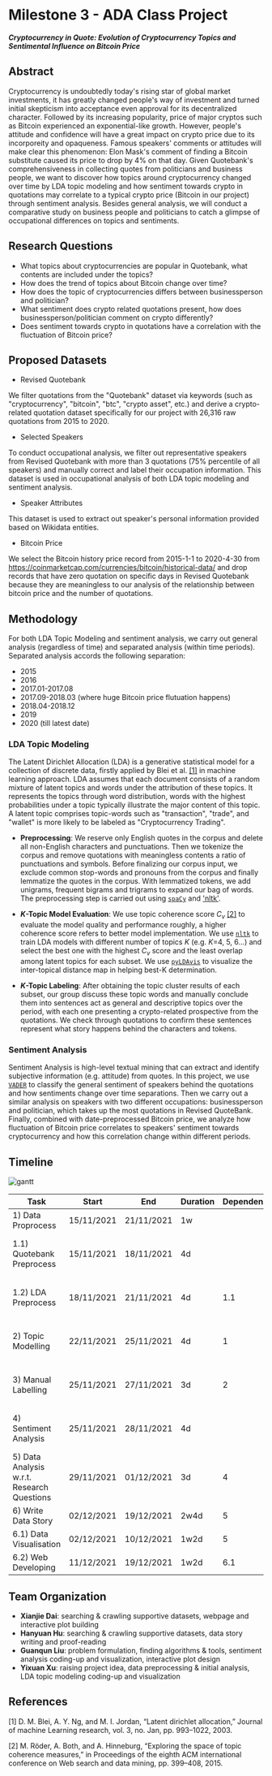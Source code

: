 # Milestone 3 - ADA Class Project #
***Cryptocurrency in Quote: Evolution of Cryptocurrency Topics and Sentimental Influence on Bitcoin Price***

## Abstract ##
Cryptocurrency is undoubtedly today's rising star of global market investments, it has greatly changed people's way of investment and turned initial skepticism into acceptance even approval for its decentralized character. Followed by its increasing popularity, price of major cryptos such as Bitcoin experienced an exponential-like growth. However, people's attitude and confidence will have a great impact on crypto price due to its incorporeity and opaqueness. Famous speakers' comments or attitudes will make clear this phenomenon: Elon Mask's comment of finding a Bitcoin substitute caused its price to drop by 4% on that day. Given Quotebank's comprehensiveness in collecting quotes from politicians and business people, we want to discover how topics around cryptocurrency changed over time by LDA topic modeling and how sentiment towards crypto in quotations may correlate to a typical crypto price (Bitcoin in our project) through sentiment analysis. Besides general analysis, we will conduct a comparative study on business people and politicians to catch a glimpse of occupational differences on topics and sentiments.

## Research Questions ##
- What topics about cryptocurrencies are popular in Quotebank, what contents are included under the topics?
- How does the trend of topics about Bitcoin change over time?
- How does the topic of cryptocurrencies differs between businessperson and politician?
- What sentiment does crypto related quotations present, how does businessperson/politician comment on crypto differently?
- Does sentiment towards crypto in quotations have a correlation with the fluctuation of Bitcoin price?

## Proposed Datasets ##
- Revised Quotebank

We filter quotations from the "Quotebank" dataset via keywords (such as "cryptocurrency", "bitcoin", "btc", "crypto asset", etc.) and derive a crypto-related quotation dataset specifically for our project with 26,316 raw quotations from 2015 to 2020. 

- Selected Speakers

To conduct occupational analysis, we filter out representative speakers from Revised Quotebank with more than 3 quotations (75% percentile of all speakers) and manually correct and label their occupation information. This dataset is used in occupational analysis of both LDA topic modeling and sentiment analysis.

- Speaker Attributes

This dataset is used to extract out speaker's personal information provided based on Wikidata entities.

- Bitcoin Price

We select the Bitcoin history price record from 2015-1-1 to 2020-4-30 from https://coinmarketcap.com/currencies/bitcoin/historical-data/ and drop records that have zero quotation on specific days in Revised Quotebank because they are meaningless to our analysis of the relationship between bitcoin price and the number of quotations.  

## Methodology ##
For both LDA Topic Modeling and sentiment analysis, we carry out general analysis (regardless of time) and separated analysis (within time periods). Separated  analysis accords the following separation:

* 2015
* 2016
* 2017.01-2017.08
* 2017.09-2018.03 (where huge Bitcoin price flutuation happens)
* 2018.04-2018.12
* 2019
* 2020 (till latest date)

### LDA Topic Modeling ##
The Latent Dirichlet Allocation (LDA) is a generative statistical model for a collection of discrete data, firstly applied by Blei et al. [[1]](#1) in machine learning approach. LDA assumes that each document consists of a random mixture of latent topics and words under the attribution of these topics. It represents the topics through word distribution, words with the highest probabilities under a topic typically illustrate the major content of this topic. A latent topic comprises topic-words such as "transaction", "trade", and "wallet" is more likely to be labeled as "Cryptocurrency Trading". 

- **Preprocessing**: We reserve only English quotes in the corpus and delete all non-English characters and punctuations. Then we tokenize the corpus and remove quotations with meaningless contents a ratio of punctuations and symbols. Before finalizing our corpus input, we exclude common stop-words and pronouns from the corpus and finally lemmatize the quotes in the corpus. With lemmatized tokens, we add unigrams, frequent bigrams and trigrams to expand our bag of words. The preprocessing step is carried out using [`spaCy`](https://github.com/explosion/spaCy) and ['nltk'](https://www.nltk.org/index.html). 

- ***K*-Topic Model Evaluation**: We use topic coherence score *C<sub>v</sub>* [[2]](#2) to evaluate the model quality and performance roughly, a higher coherence score refers to better model implementation. We use [`nltk`](https://www.nltk.org/index.html) to train LDA models with different number of topics *K* (e.g. *K*=4, 5, 6...) and select the best one with the highest *C<sub>v</sub>* score and the least overlap among latent topics for each subset. We use [`pyLDAvis`](https://github.com/bmabey/pyLDAvis) to visualize the inter-topical distance map in helping best-K determination. 

- ***K*-Topic Labeling**: After obtaining the topic cluster results of each subset, our group discuss these topic words and manually conclude them into sentences act as general and descriptive topics over the period, with each one presenting a crypto-related prospective from the quotations. We check through quotations to confirm these sentences represent what story happens behind the characters and tokens.

### Sentiment Analysis ##
Sentiment Analysis is high-level textual mining that can extract and identify subjective information (e.g. attitude) from quotes. In this project, we use [`VADER`](https://github.com/cjhutto/vaderSentiment) to classify the general sentiment of speakers behind the quotations and how sentiments change over time separations. Then we carry out a similar analysis on speakers with two different occupations: businessperson and politician, which takes up the most quotations in Revised QuoteBank. Finally, combined with date-preprocessed Bitcoin price, we analyze how fluctuation of Bitcoin price correlates to speakers' sentiment towards cryptocurrency and how this correlation change within different periods.

## Timeline

![gantt](https://github.com/Hanyuan-Hu/ADA-HW1/raw/Master/Gantt%20Chart%20ADA.jpeg?raw=true)

| Task                                       | Start      | End        | Duration | Dependencies | Assigned                 |
| ------------------------------------------ | ---------- | ---------- | -------- | ------------ | ------------------------ |
| 1) Data Proprocess                         | 15/11/2021 | 21/11/2021 | 1w       |              | All                      |
| 1.1) Quotebank Preprocess                  | 15/11/2021 | 18/11/2021 | 4d       |              | Yixuan Xu; Xianjie Dai   |
| 1.2) LDA Preprocess                        | 18/11/2021 | 21/11/2021 | 4d       | 1.1          | Guanqun Liu; Hanyuan Hu  |
| 2) Topic Modelling                         | 22/11/2021 | 25/11/2021 | 4d       | 1            | Yixuan Xu; Guanqun Liu   |
| 3) Manual Labelling                        | 25/11/2021 | 27/11/2021 | 3d       | 2            | Xianjie Dai; Guanqun Liu |
| 4) Sentiment Analysis                      | 25/11/2021 | 28/11/2021 | 4d       |              | Yixuan Xu; Hanyuan Hu    |
| 5) Data Analysis w.r.t. Research Questions | 29/11/2021 | 01/12/2021 | 3d       | 4            | Hanyuan Hu; Xianjie Dai  |
| 6) Write Data Story                        | 02/12/2021 | 19/12/2021 | 2w4d     | 5            | All                      |
| 6.1) Data Visualisation                    | 02/12/2021 | 10/12/2021 | 1w2d     | 5            | All                      |
| 6.2) Web Developing                        | 11/12/2021 | 19/12/2021 | 1w2d     | 6.1          | All                      |

## Team Organization

- **Xianjie Dai**: searching & crawling supportive datasets, webpage and interactive plot building
- **Hanyuan Hu**: searching & crawling supportive datasets, data story writing and proof-reading
- **Guanqun Liu**: problem formulation, finding algorithms & tools, sentiment analysis coding-up and visualization, interactive plot design
- **Yixuan Xu**: raising project idea, data preprocessing & initial analysis, LDA topic modeling coding-up and visualization

## References
<a id="1">[1]</a>
D. M. Blei, A. Y. Ng, and M. I. Jordan, “Latent dirichlet allocation,” Journal
of machine Learning research, vol. 3, no. Jan, pp. 993–1022, 2003.

<a id="2">[2]</a>
M. Röder, A. Both, and A. Hinneburg, “Exploring the space of topic coherence
measures,” in Proceedings of the eighth ACM international conference on Web
search and data mining, pp. 399–408, 2015.


